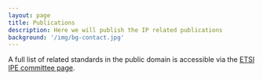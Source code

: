 ```yaml
---
layout: page
title: Publications
description: Here we will publish the IP related publications
background: '/img/bg-contact.jpg'
---
```


A full list of related standards in the public domain is accessible via the [ETSI IPE committee page](https://www.etsi.org/committee/1424-ipe).